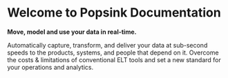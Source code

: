 # Welcome to Popsink Documentation

**Move, model and use your data in real-time.**

Automatically capture, transform, and deliver your data at sub-second speeds to the products, systems, and people that depend on it. Overcome the costs & limitations of conventional ELT tools and set a new standard for your operations and analytics.